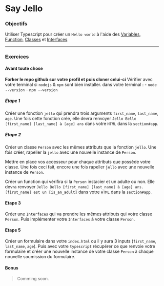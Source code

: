# Say Jello

### Objectifs

Utiliser Typescript pour créer un `Hello world` à l'aide des [Variables](https://www.typescriptlang.org/docs/handbook/variable-declarations.html), [Function](https://www.typescriptlang.org/docs/handbook/functions.html), [Classes](https://www.typescriptlang.org/docs/handbook/classes.html) et [Interfaces](https://www.typescriptlang.org/docs/handbook/interfaces.html)
___
### Exercices

#### Avant toute chose

**Forker le repo github sur votre profil et puis cloner celui-ci**
Vérifier avec votre terminal si `nodejs` & `npm` sont bien installer.
dans votre terminal :
	- `node --version`
	- `npm --version`

##### Étape 1

Créer une fonction `jello` qui prendra trois arguments `first_name`, `last_name`, `age`.
Une fois cette fonction crée, elle devra renvoyer `Jello Bello [first_name] [last_name] à [age] ans` dans votre `HTML` dans la `section#app`.


##### Étape 2

Créer un classe `Person` avec les mêmes attributs que la fonction `jello`.
Une fois créer, rapeller la `jello` avec une nouvelle instance de `Person`.

Mettre en place vos accesseur pour chaque attributs que possède votre classe.
Une fois ceci fait, encore une fois rapeller `jello` avec une nouvelle instance de `Person`.

Créer un function qui vérifira si la `Person` instacier et un adulte ou non. 
Elle devra renvoyer `Jello Bello [first_name] [last_name] à [age] ans. [first_name] est un [is_an_adult]` dans votre `HTML` dans la `section#app`.
#### Etape 3

Créer une `Interfaces` qui va prendre les mêmes attributs qui votre classe `Person`.
Puis implémenter votre `Interfaces` à votre classe `Person`.

#### Etape 5

Créer un formulaire dans votre `index.html` ou il y aura 3 inputs (`first_name`, `last_name`, `age`).
Puis avec votre `typescript` récupérer ce que renvoie votre formulaire et créer une nouvelle instance de votre classe `Person` à chaque nouvelle soumission du formulaire.

#### Bonus

> Comming soon.